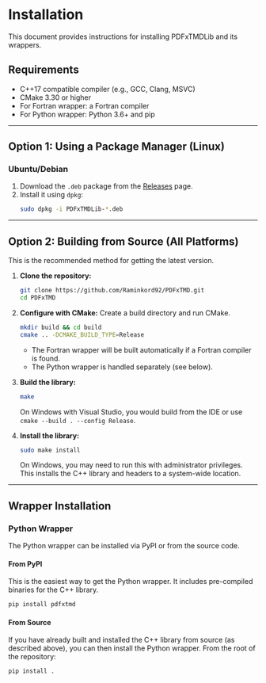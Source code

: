 # Installation

This document provides instructions for installing PDFxTMDLib and its wrappers.

## Requirements

-   C++17 compatible compiler (e.g., GCC, Clang, MSVC)
-   CMake 3.30 or higher
-   For Fortran wrapper: a Fortran compiler
-   For Python wrapper: Python 3.6+ and pip

---

## Option 1: Using a Package Manager (Linux)

### Ubuntu/Debian

1.  Download the `.deb` package from the [Releases](https://github.com/Raminkord92/PDFxTMD/releases) page.
2.  Install it using `dpkg`:
    ```bash
    sudo dpkg -i PDFxTMDLib-*.deb
    ```

---

## Option 2: Building from Source (All Platforms)

This is the recommended method for getting the latest version.

1.  **Clone the repository:**
    ```bash
    git clone https://github.com/Raminkord92/PDFxTMD.git
    cd PDFxTMD
    ```

2.  **Configure with CMake:**
    Create a build directory and run CMake.
    ```bash
    mkdir build && cd build
    cmake .. -DCMAKE_BUILD_TYPE=Release
    ```
    *   The Fortran wrapper will be built automatically if a Fortran compiler is found.
    *   The Python wrapper is handled separately (see below).

3.  **Build the library:**
    ```bash
    make
    ```
    On Windows with Visual Studio, you would build from the IDE or use `cmake --build . --config Release`.

4.  **Install the library:**
    ```bash
    sudo make install
    ```
    On Windows, you may need to run this with administrator privileges. This installs the C++ library and headers to a system-wide location.

---

## Wrapper Installation

### Python Wrapper

The Python wrapper can be installed via PyPI or from the source code.

#### From PyPI

This is the easiest way to get the Python wrapper. It includes pre-compiled binaries for the C++ library.
```bash
pip install pdfxtmd
```

#### From Source

If you have already built and installed the C++ library from source (as described above), you can then install the Python wrapper. From the root of the repository:
```bash
pip install .
```
